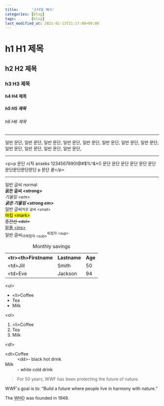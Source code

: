 ```yaml
---
title:      '스타일 예시'
categories: [blog]
tags:       [blog]
last_modified_at: 2021-01-13T21:17:00+09:00
---
```

<h1>h1 H1 제목</h1>
<h2>h2 H2 제목</h2>
<h3>h3 H3 제목</h3>
<h4>h4 H4 제목</h4>
<h5>h5 H5 제목</h5>
<h6>h6 H6 제목</h6>
<hr />
일반 문단, 일반 문단, 일반 문단, 일반 문단, 일반 문단, 일반 문단, 일반 문단, 일반 문단, 일반 문단, 일반 문단, 일반 문단, 일반 문단,
<hr />
<p>
&lt;p&gt;p 문단 시작 anseks 1234567890!@#$%^&amp;*() 문단 문단 문단 문단 문단 문단문단문단문단문단 p 문단 끝&lt;/p&gt;
</p>
<hr />
일반 글씨 normal<br/>
<strong>굵은 글씨 &lt;strong&gt;</strong><br/>
<em>기울임 &lt;em&gt;</em><br/>
<em><strong>굵은 기울임 &lt;strong em&gt;</strong></em><br/>
일반 글씨<small>작은 글씨 &lt;small&gt;</small><br/>
<mark>마킹 &lt;mark&gt;</mark><br/>
<del>중간선 &lt;del&gt;</del><br/>
<ins>밑줄 &lt;ins&gt;</ins><br/>
일반 글씨<sub>아래첨자 &lt;sub&gt;</sub><sup>위첨자 &lt;sup&gt;</sup><br/>
<table style="width:100%">
  <caption>Monthly savings</caption>
  <tr>
    <th>&lt;tr&gt;&lt;th&gt;Firstname</th>
    <th>Lastname</th>
    <th>Age</th>
  </tr>
  <tr>
    <td>&lt;td&gt;Jill</td>
    <td>Smith</td>
    <td>50</td>
  </tr>
  <tr>
    <td>&lt;td&gt;Eve</td>
    <td>Jackson</td>
    <td>94</td>
  </tr>
</table>
&lt;ul&gt;
<ul>
  <li>&lt;li&gt;Coffee</li>
  <li>Tea</li>
  <li>Milk</li>
</ul>
&lt;ol&gt;
<ol>
  <li>&lt;li&gt;Coffee</li>
  <li>Tea</li>
  <li>Milk</li>
</ol>
&lt;dl&gt;
<dl>
  <dt>&lt;dt&gt;Coffee</dt>
  <dd>&lt;dd&gt;- black hot drink</dd>
  <dt>Milk</dt>
  <dd>- white cold drink</dd>
</dl>
<blockquote cite="http://www.worldwildlife.org/who/index.html">
For 50 years, WWF has been protecting the future of nature.
</blockquote>
<p>WWF's goal is to: <q>Build a future where people live in harmony with nature.</q></p>
<p>The <abbr title="World Health Organization">WHO</abbr> was founded in 1948.</p>